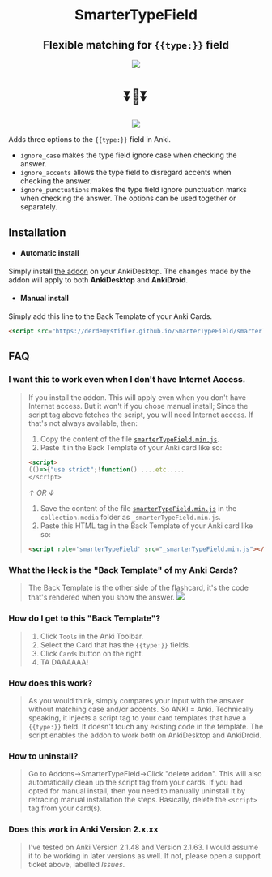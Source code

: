<h1 align="center">
	SmarterTypeField
</h1>
<h2 align="center">
	Flexible matching for <code>{{type:}}</code> field
</h2>




<p align="center">
    <img src="https://user-images.githubusercontent.com/124774256/221641621-398786be-3589-491e-84fa-3c605af4e61d.png">
</p>

<h3 align="center" style="font-size:2em;">⏬🔽⏬</h3>

<p align="center">
    <img src="https://user-images.githubusercontent.com/124774256/221641707-6180aeac-91a7-47e8-86ee-b009d5c62dc0.png">
</p>

Adds three options to the `{{type:}}` field in Anki.
- `ignore_case` makes the type field ignore case when checking the answer.
- `ignore_accents` allows the type field to disregard accents when checking the answer.
- `ignore_punctuations` makes the type field ignore punctuation marks when checking the answer.
The options can be used together or separately.

## Installation

- #### Automatic install

Simply install [the addon](https://ankiweb.net/shared/info/1371444066) on your AnkiDesktop. The changes made by the addon will apply to both **AnkiDesktop** and **AnkiDroid**.

- #### Manual install

Simply add this line to the Back Template of your Anki Cards.

```html
<script src="https://derdemystifier.github.io/SmarterTypeField/smarterTypeField.min.js"></script>
```



## FAQ

### I want this to work even when I don't have Internet Access.

>If you install the addon. This will apply even when you don't have Internet access. But it won't if you chose manual install; Since the script tag above fetches the script, you will need Internet access. If that's not always available, then:
>1. Copy the content of the file [`smarterTypeField.min.js`](https://derdemystifier.github.io/SmarterTypeField/smarterTypeField.min.js).
>2. Paste it in the Back Template of your Anki card like so:
>```html
><script>
>(()=>{"use strict";!function() ....etc.....
></script>
>```
> _↑ OR ↓_
> 1. Save the content of the file [`smarterTypeField.min.js`](https://derdemystifier.github.io/SmarterTypeField/smarterTypeField.min.js) in the `collection.media` folder as `_smarterTypeField.min.js`.
> 2. Paste this HTML tag in the Back Template of your Anki card like so:
> ```html
> <script role='smarterTypeField' src="_smarterTypeField.min.js"></script>
> ```

### What the Heck is the "Back Template" of my Anki Cards?

>The Back Template is the other side of the flashcard, it's the code that's rendered when you show the answer.
>![](https://user-images.githubusercontent.com/124774256/221641761-32b6d22f-2508-465a-bf50-c29f90e7df5c.png)

### How do I get to this "Back Template"?

>1. Click `Tools` in the Anki Toolbar.
>2. Select the Card that has the `{{type:}}` fields.
>3. Click `Cards` button on the right.
>4. TA DAAAAAA!

### How does this work?

>As you would think, simply compares your input with the answer without matching case and/or accents. So ANKI = Anki. Technically speaking, it injects a script tag to your card templates that have a `{{type:}}` field. It doesn't touch any existing code in the template. The script enables the addon to work both on AnkiDesktop and AnkiDroid.

### How to uninstall?

>Go to Addons->SmarterTypeField->Click "delete addon". This will also automatically clean up the script tag from your cards.
> If you had opted for manual install, then you need to manually uninstall it by retracing manual installation the steps. Basically, delete the `<script>` tag from your card(s).

### Does this work in Anki Version 2.x.xx

>I've tested on Anki Version 2.1.48 and Version 2.1.63. I would assume it to be working in later versions as well. If not, please open a support ticket above, labelled _Issues_.
